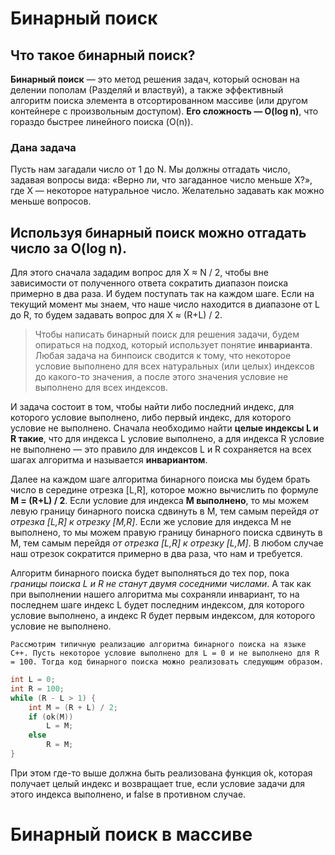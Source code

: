 # Бинарный поиск
## Что такое бинарный поиск?
**Бинарный поиск** — это метод решения задач, который основан на делении пополам (Разделяй и властвуй), a также эффективный алгоритм поиска элемента в отсортированном массиве (или другом контейнере с произвольным доступом). **Его сложность — O(log n)**, что гораздо быстрее линейного поиска (O(n)).
### Дана задача ###
Пусть нам загадали число от 1 до N. Мы должны отгадать число, задавая вопросы вида: «Верно ли, что загаданное число меньше X?», где X — некоторое натуральное число. Желательно задавать как можно меньше вопросов.<br>

Используя бинарный поиск можно отгадать число за O(log n).
---
Для этого сначала зададим вопрос для X ≈ N / 2, чтобы вне зависимости от полученного ответа сократить диапазон поиска примерно в два раза. И будем поступать так на каждом шаге. Если на текущий момент мы знаем, что наше число находится в диапазоне от L до R, то будем задавать вопрос для X ≈ (R+L) / 2.

>Чтобы написать бинарный поиск для решения задачи, будем опираться на подход, который использует понятие **инварианта**. Любая задача на бинпоиск сводится к тому, что некоторое условие выполнено для всех натуральных (или целых) индексов до какого-то значения, а после этого значения условие не выполнено для всех индексов.

И задача состоит в том, чтобы найти либо последний индекс, для которого условие выполнено, либо первый индекс, для которого условие не выполнено. Сначала необходимо найти **целые индексы L и R такие**, что для индекса L условие выполнено, а для индекса R условие не выполнено — это правило для индексов L и R сохраняется на всех шагах алгоритма и называется **инвариантом**. 

Далее на каждом шаге алгоритма бинарного поиска мы будем брать число в середине отрезка [L,R], которое можно вычислить по формуле **M = (R+L) / 2**. Если условие для индекса **M выполнено**, то мы можем левую границу бинарного поиска сдвинуть в M, тем самым перейдя *от отрезка [L,R] к отрезку [M,R]*. Если же условие для индекса M не выполнено, то мы можем правую границу бинарного поиска сдвинуть в M, тем самым перейдя *от отрезка [L,R] к отрезку [L,M]*. В любом случае наш отрезок сократится примерно в два раза, что нам и требуется. 

Алгоритм бинарного поиска будет выполняться до тех пор, пока *границы поиска L и R не станут двумя соседними числами*. А так как при выполнении нашего алгоритма мы сохраняли инвариант, то на последнем шаге индекс L будет последним индексом, для которого условие выполнено, а индекс R будет первым индексом, для которого условие не выполнено.

```Рассмотрим типичную реализацию алгоритма бинарного поиска на языке C++. Пусть некоторое условие выполнено для L = 0 и не выполнено для R = 100. Тогда код бинарного поиска можно реализовать следующим образом.```

```cpp
int L = 0;
int R = 100;
while (R - L > 1) {
    int M = (R + L) / 2;
    if (ok(M))
        L = M;
    else
        R = M;
}
```
При этом где-то выше должна быть реализована функция ok, которая получает целый индекс и возвращает true, если условие задачи для этого индекса выполнено, и false в противном случае.

# Бинарный поиск в массиве

